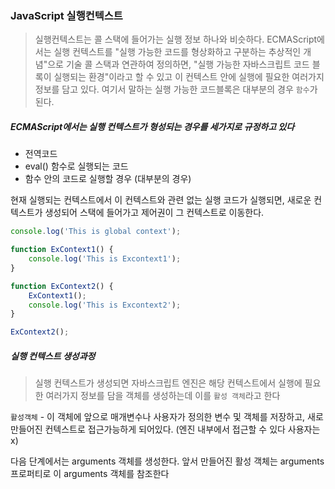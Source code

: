 ### JavaScript 실행컨텍스트

>실행컨텍스트는 콜 스택에 들어가는 실행 정보 하나와 비슷하다.
>ECMAScript에서는 실행 컨텍스트를 "실행 가능한 코드를 형상화하고 구분하는 추상적인 개념"으로 기술 
>콜 스택과 연관하여 정의하면, "실행 가능한 자바스크립트 코드 블록이 실행되는 환경"이라고 할 수 있고
>이 컨텍스트 안에 실행에 필요한 여러가지 정보를 담고 있다.
>여기서 말하는 실행 가능한 코드블록은 대부분의 경우 `함수`가 된다.

##### ECMAScript에서는 실행 컨텍스트가 형성되는 경우를 세가지로 규정하고 있다
 - 전역코드
 - eval() 함수로 실행되는 코드
 - 함수 안의 코드로 실행할 경우 (대부분의 경우)

현재 실행되는 컨텍스트에서 이 컨텍스트와 관련 없는 실행 코드가 실행되면, 
새로운 컨텍스트가 생성되어
스택에 들어가고 제어권이 그 컨텍스트로 이동한다.

```javascript
console.log('This is global context');

function ExContext1() {
	console.log('This is Excontext1');
}

function ExContext2() {
	ExContext1();
	console.log('This is Excontext2');
}

ExContext2();
```
##### 실행 컨텍스트 생성과정
> 실행 컨텍스트가 생성되면 자바스크립트 엔진은 해당 컨텍스트에서 실행에 필요한 여러가지 정보를
> 담을 객체를 생성하는데 이를 `활성 객체`라고 한다

`활성객체` - 이 객체에 앞으로 매개변수나 사용자가 정의한 변수 및 객체를 저장하고, 새로 만들어진 컨텍스트로 접근가능하게 되어있다. (엔진 내부에서 접근할 수 있다 사용자는 x)

다음 단계에서는 arguments 객체를 생성한다. 앞서 만들어진 활성 객체는 arguments 프로퍼티로 이 arguments 객체를 참조한다 
